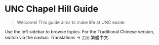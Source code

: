 # UNC Chapel Hill Guide

> Welcome! This guide aims to make life at UNC easier.

Use the left sidebar to browse topics. For the Traditional Chinese version, switch via the navbar: Translations → 🇹🇼 繁體中文.
